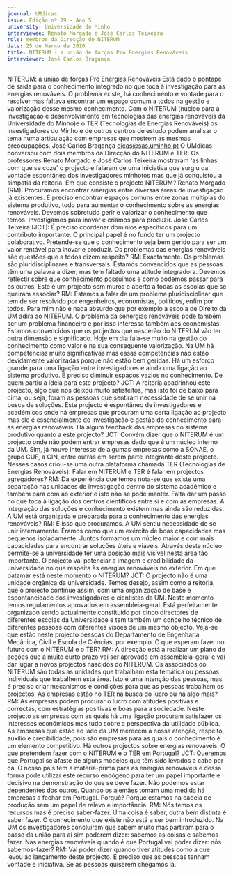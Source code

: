 ```yaml
---
journal: UMdicas
issue: Edição nº 79 - Ano 5
university: Universidade do Minho
interviewee: Renato Morgado e José Carlos Teixeira
role: membros da Direcção do NITERUM
date: 25 de Março de 2010
title: NITERUM - a união de forças Pró Energias Renováveis
interviewer: José Carlos Bragança
---
```


NITERUM: a união de forças Pró Energias Renováveis
Está dado o pontapé de saída para o conhecimento integrado no
que toca à investigação para as energias renováveis. O problema
existe, há conhecimento e vontade para o resolver mas faltava
encontrar um espaço comum a todos na gestão e valorização desse mesmo
conhecimento.
Com o NITERUM (núcleo para a investigação e desenvolvimento em
tecnologias das energias renováveis da Universidade do Minho)e o TER
(Tecnologias de Energias Renováveis)  os investigadores do Minho e de
outros centros de estudo podem analisar o tema numa articulação com
empresas que mostrem as mesmas preocupações.
José Carlos Bragança
dicas@sas.uminho.pt
O UMdicas conversou com dois
membros da Direcção do NITERUM
e TER. Os professores Renato
Morgado e José Carlos Teixeira
mostraram 'as linhas com que se
coze' o projecto e falaram de uma
iniciativa que surgiu da vontade
espontânea dos investigadores
minhotos mas que já conquistou a
simpatia da reitoria.
Em que consiste o projecto
NITERUM?
Renato Morgado (RM): 
Procuramos encontrar sinergias
entre diversas áreas de
investigação já existentes. É
preciso encontrar espaços
comuns entre zonas múltiplas do
sistema produtivo, tudo para
aumentar o conhecimento sobre
as energias renováveis. Devemos
sobretudo gerir e valorizar o
conhecimento que temos.
Investigamos para inovar e
criamos para produzir.
José Carlos Teixeira (JCT): É
preciso coordenar domínios
específicos para um contributo
importante. O principal papel é no
fundo ter um projecto colaborativo.
Pretende-se que o conhecimento
seja bem gerido para ser um valor
rentável para inovar e produzir.
Os problemas das energias
renováveis são questões que a
todos dizem respeito?
RM: Exactamente. Os problemas
são pluridisciplinares e
transversais. Estamos
convencidos que as pessoas têm
uma palavra a dizer, mas tem
faltado uma atitude integradora.
Devemos reflectir sobre que
conhecimento possuímos e como
podemos passar para os outros.
Este é um projecto sem muros e
aberto a todas as escolas que se
queiram associar?
RM: Estamos a falar de um
problema pluridisciplinar que tem
de ser resolvido por engenheiros,
economistas, políticos, enfim por
todos. Para mim não é nada
absurdo que por exemplo a escola
de Direito da UM adira ao NITERUM.
O problema da senergias
renováveis pode também ser um
problema financeiro e por isso
interessa também aos
economistas. Estamos
convencidos que os projectos que
nascerão do NITERUM vão ter outra
dimensão e significado. Hoje em
dia fala-se muito na gestão do
conhecimento como valor e na sua
consequente valorização. Na UM
há competências muito
significativas mas essas
competências não estão
devidamente valorizadas porque
não estão bem geridas. Há um
esforço grande para uma ligação
entre investigadores e ainda uma
ligação ao sistema produtivo. É
preciso diminuir espaços vazios
no conhecimento.
De quem partiu a ideia para este
projecto?
JCT: A reitoria apadrinhou este
projecto, algo que nos deixou
muito satisfeitos, mas isto foi de
baixo para cima, ou seja, foram as
pessoas que sentiram
necessidade de se unir na busca
de soluções. Este projecto é
espontâneo de investigadores e
académicos onde há empresas
que procuram uma certa ligação
ao projecto mas ele é
essencialmente de investigação e
gestão do conhecimento para as
energias renováveis.
Há algum feedback das empresas
do sistema produtivo quanto a
este projecto?
JCT: Convém dizer que o NITERUM é
um projecto onde não podem
entrar empresas dado que é um
núcleo interno da UM. Sim, já
houve interesse de algumas
empresas como a SONAE, o grupo
CUF, a CIN, entre outras em serem
parte integrante deste projecto.
Nesses casos criou-se uma outra
plataforma chamada TER
(Tecnologias de Energias
Renováveis).
Falar em NITERUM e TER é falar em
projectos agregadores?
RM: Da experiência que temos
nota-se que existe uma separação
nas unidades de investigação
dentro do sistema académico e
também para com ao exterior e
isto não se pode manter. Falta dar
um passo no que toca à ligação
dos centros científicos entre si e
com as empresas. A integração
das soluções e conhecimento
existem mas ainda são reduzidas.
A UM está organizada e preparada
para o conhecimento das
energias renováveis?
RM: É isso que procuramos. A UM
sentiu necessidade de se unir
internamente. Éramos como que
um exército de boas capacidades
mas pequenos isoladamente.
Juntos formamos um núcleo
maior e com mais capacidades
para encontrar soluções úteis e
viáveis. Através deste núcleo
permite-se à universidade ter uma
posição mais visível nesta área
tão importante. O projecto vai
potenciar a imagem e credibilidade
da universidade no que respeita às
energias renováveis no exterior.
Em que patamar está neste
momento o NITERUM?
JCT: O projecto não é uma unidade
orgânica da universidade. Temos
desejo, assim como a reitoria, que
o projecto continue assim, com
uma organização de base e
espontaneidade dos
investigadores e cientistas da UM.
Neste momento temos
regulamentos aprovados em
assembleia-geral. Está
perfeitamente organizado sendo
actualmente constituído por cinco
directores de diferentes escolas
da Universidade e tem também um
concelho técnico de diferentes
pessoas com diferentes visões de
um mesmo objecto. Veja-se que
estão neste projecto pessoas do
Departamento de Engenharia
Mecânica, Civil e Escola de
Ciências, por exemplo.
O que esperam fazer no futuro
com o NITERUM e o TER?
RM: A direcção está a realizar um
plano de acções que a muito curto
prazo vai ser aprovado em
assembleia-geral e vai dar lugar a
novos projectos nascidos do
NITERUM. Os associados do
NITERUM são todas as unidades
que trabalham esta temática ou
pessoas individuais que
trabalhem esta área. Isto é uma
intenção das pessoas, mas é
preciso criar mecanismos e
condições para que as pessoas
trabalhem os projectos.
As empresas estão no TER na
busca do lucro ou há algo mais?
RM: As empresas podem procurar
o lucro com atitudes positivas e
correctas, com estratégias
positivas e boas para a sociedade.
Neste projecto as empresas com
as quais há uma ligação procuram
satisfazer os interesses
económicos mas tudo sobre a
perspectiva da utilidade pública.
As empresas que estão ao lado da
UM merecem a nossa atenção,
respeito, auxílio e credibilidade,
pois são empresas para as quais o
conhecimento é um elemento
competitivo.
Há outros projectos sobre
energias renováveis. O que
pretendem fazer com o NITERUM e
o TER em Portugal?
JCT: Queremos que Portugal se
afaste de alguns modelos que têm
sido levados a cabo por cá. O nosso
país tem a matéria-prima para as
energias renováveis e dessa forma
pode utilizar este recurso
endógeno para ter um papel
importante e decisivo na
demonstração do que se deve
fazer. Não podemos estar
dependentes dos outros. Quando
os alemães tomam uma medida
há empresas a fechar em Portugal.
Porquê? Porque estamos na
cadeia de produção sem um papel
de relevo e importância.
RM: Nós temos os recursos mas é
preciso saber-fazer. Uma coisa é
saber, outra bem distinta é saber fazer. 
O conhecimento que existe
não está a ser bem introduzido. Na
UM os investigadores concluíram
que sabem muito mas partiram
para o passo da união para aí sim
poderem dizer: sabemos as coisas
e sabemos fazer.
Nas energias renováveis quando
é que Portugal vai poder dizer: 
nós sabemos-fazer?
RM: Vai poder dizer quando tiver
atitudes como a que levou ao
lançamento deste projecto. É
preciso que as pessoas tenham
vontade e iniciativa. Se as pessoas
quiserem chegamos lá.
